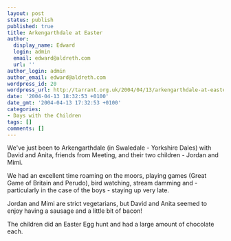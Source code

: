 ```yaml
---
layout: post
status: publish
published: true
title: Arkengarthdale at Easter
author:
  display_name: Edward
  login: admin
  email: edward@aldreth.com
  url: ''
author_login: admin
author_email: edward@aldreth.com
wordpress_id: 20
wordpress_url: http://tarrant.org.uk/2004/04/13/arkengarthdale-at-easter/
date: '2004-04-13 18:32:53 +0100'
date_gmt: '2004-04-13 17:32:53 +0100'
categories:
- Days with the Children
tags: []
comments: []
---
```


We\'ve just been to Arkengarthdale (in Swaledale - Yorkshire Dales) with
David and Anita, friends from Meeting, and their two children - Jordan
and Mimi.

We had an excellent time roaming on the moors, playing games (Great Game
of Britain and Perudo), bird watching, stream damming and - particularly
in the case of the boys - staying up very late.

Jordan and Mimi are strict vegetarians, but David and Anita seemed to
enjoy having a sausage and a little bit of bacon!

The children did an Easter Egg hunt and had a large amount of chocolate
each.

